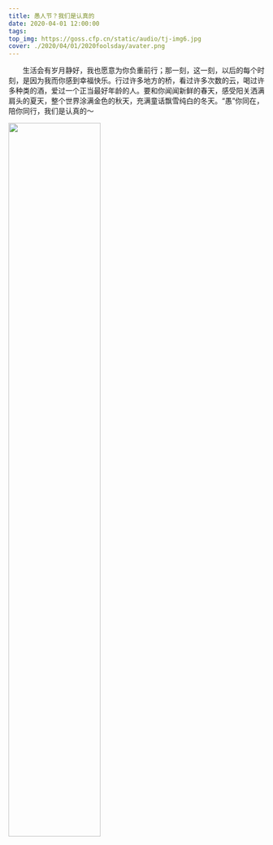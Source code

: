 ```yaml
---
title: 愚人节？我们是认真的
date: 2020-04-01 12:00:00
tags:
top_img: https://goss.cfp.cn/static/audio/tj-img6.jpg
cover: ./2020/04/01/2020foolsday/avater.png
---
```

&emsp;&emsp;生活会有岁月静好，我也愿意为你负重前行；那一刻，这一刻，以后的每个时刻，是因为我而你感到幸福快乐。行过许多地方的桥，看过许多次数的云，喝过许多种类的酒，爱过一个正当最好年龄的人。要和你闻闻新鲜的春天，感受阳关洒满肩头的夏天，整个世界涂满金色的秋天，充满童话飘雪纯白的冬天。“愚”你同在，陪你同行，我们是认真的～
<!-- ![markdown](http://q7hgnfyvz.bkt.clouddn.com/avater.png) -->
<img  align="center" src="./avater.png" width="60%">